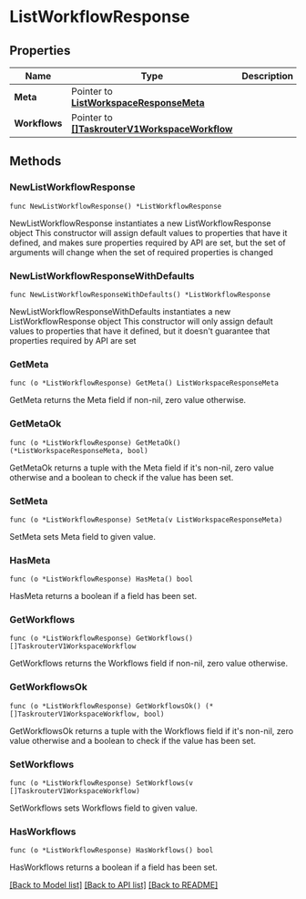 # ListWorkflowResponse

## Properties

Name | Type | Description | Notes
------------ | ------------- | ------------- | -------------
**Meta** | Pointer to [**ListWorkspaceResponseMeta**](ListWorkspaceResponse_meta.md) |  | [optional] 
**Workflows** | Pointer to [**[]TaskrouterV1WorkspaceWorkflow**](TaskrouterV1WorkspaceWorkflow.md) |  | [optional] 

## Methods

### NewListWorkflowResponse

`func NewListWorkflowResponse() *ListWorkflowResponse`

NewListWorkflowResponse instantiates a new ListWorkflowResponse object
This constructor will assign default values to properties that have it defined,
and makes sure properties required by API are set, but the set of arguments
will change when the set of required properties is changed

### NewListWorkflowResponseWithDefaults

`func NewListWorkflowResponseWithDefaults() *ListWorkflowResponse`

NewListWorkflowResponseWithDefaults instantiates a new ListWorkflowResponse object
This constructor will only assign default values to properties that have it defined,
but it doesn't guarantee that properties required by API are set

### GetMeta

`func (o *ListWorkflowResponse) GetMeta() ListWorkspaceResponseMeta`

GetMeta returns the Meta field if non-nil, zero value otherwise.

### GetMetaOk

`func (o *ListWorkflowResponse) GetMetaOk() (*ListWorkspaceResponseMeta, bool)`

GetMetaOk returns a tuple with the Meta field if it's non-nil, zero value otherwise
and a boolean to check if the value has been set.

### SetMeta

`func (o *ListWorkflowResponse) SetMeta(v ListWorkspaceResponseMeta)`

SetMeta sets Meta field to given value.

### HasMeta

`func (o *ListWorkflowResponse) HasMeta() bool`

HasMeta returns a boolean if a field has been set.

### GetWorkflows

`func (o *ListWorkflowResponse) GetWorkflows() []TaskrouterV1WorkspaceWorkflow`

GetWorkflows returns the Workflows field if non-nil, zero value otherwise.

### GetWorkflowsOk

`func (o *ListWorkflowResponse) GetWorkflowsOk() (*[]TaskrouterV1WorkspaceWorkflow, bool)`

GetWorkflowsOk returns a tuple with the Workflows field if it's non-nil, zero value otherwise
and a boolean to check if the value has been set.

### SetWorkflows

`func (o *ListWorkflowResponse) SetWorkflows(v []TaskrouterV1WorkspaceWorkflow)`

SetWorkflows sets Workflows field to given value.

### HasWorkflows

`func (o *ListWorkflowResponse) HasWorkflows() bool`

HasWorkflows returns a boolean if a field has been set.


[[Back to Model list]](../README.md#documentation-for-models) [[Back to API list]](../README.md#documentation-for-api-endpoints) [[Back to README]](../README.md)


